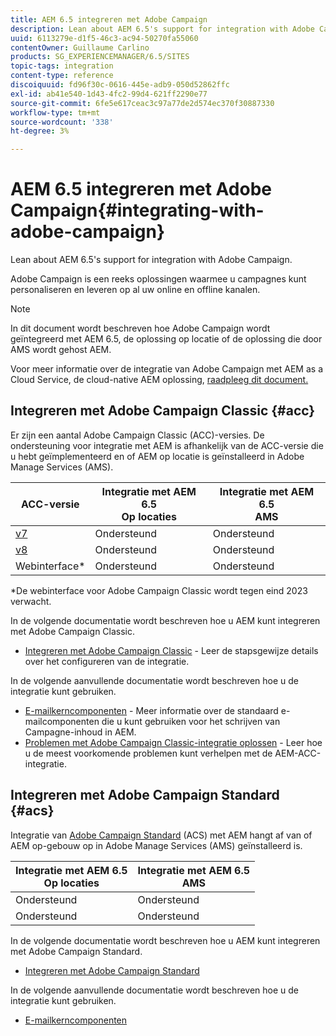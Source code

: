 ```yaml
---
title: AEM 6.5 integreren met Adobe Campaign
description: Lean about AEM 6.5's support for integration with Adobe Campaign.
uuid: 6113279e-d1f5-46c3-ac94-50270fa55060
contentOwner: Guillaume Carlino
products: SG_EXPERIENCEMANAGER/6.5/SITES
topic-tags: integration
content-type: reference
discoiquuid: fd96f30c-0616-445e-adb9-050d52862ffc
exl-id: ab41e540-1d43-4fc2-99d4-621ff2290e77
source-git-commit: 6fe5e617ceac3c97a77de2d574ec370f30887330
workflow-type: tm+mt
source-wordcount: '338'
ht-degree: 3%

---
```



# AEM 6.5 integreren met Adobe Campaign{#integrating-with-adobe-campaign}

Lean about AEM 6.5&#39;s support for integration with Adobe Campaign.

Adobe Campaign is een reeks oplossingen waarmee u campagnes kunt personaliseren en leveren op al uw online en offline kanalen.

>[!NOTE]
>
>In dit document wordt beschreven hoe Adobe Campaign wordt geïntegreerd met AEM 6.5, de oplossing op locatie of de oplossing die door AMS wordt gehost AEM.
>
>Voor meer informatie over de integratie van Adobe Campaign met AEM as a Cloud Service, de cloud-native AEM oplossing, [raadpleeg dit document.](https://experienceleague.adobe.com/docs/experience-manager-cloud-service/content/sites/integrations/campaign.html)

## Integreren met Adobe Campaign Classic {#acc}

Er zijn een aantal Adobe Campaign Classic (ACC)-versies. De ondersteuning voor integratie met AEM is afhankelijk van de ACC-versie die u hebt geïmplementeerd en of AEM op locatie is geïnstalleerd in Adobe Manage Services (AMS).

| ACC-versie | Integratie met AEM 6.5 <br>Op locaties | Integratie met AEM 6.5<br>AMS |
|---|---|---|
| [v7](https://experienceleague.adobe.com/docs/campaign-classic.html) | Ondersteund | Ondersteund |
| [v8](https://experienceleague.adobe.com/docs/campaign-v8.html) | Ondersteund | Ondersteund |
| Webinterface* | Ondersteund | Ondersteund |

*De webinterface voor Adobe Campaign Classic wordt tegen eind 2023 verwacht.

In de volgende documentatie wordt beschreven hoe u AEM kunt integreren met Adobe Campaign Classic.

* [Integreren met Adobe Campaign Classic](/help/sites-administering/campaignonpremise.md) - Leer de stapsgewijze details over het configureren van de integratie.

In de volgende aanvullende documentatie wordt beschreven hoe u de integratie kunt gebruiken.

* [E-mailkerncomponenten](https://experienceleague.adobe.com/docs/experience-manager-core-components/using/email/introduction.html) - Meer informatie over de standaard e-mailcomponenten die u kunt gebruiken voor het schrijven van Campagne-inhoud in AEM.
* [Problemen met Adobe Campaign Classic-integratie oplossen](/help/sites-administering/troubleshooting-campaignintegration.md) - Leer hoe u de meest voorkomende problemen kunt verhelpen met de AEM-ACC-integratie.

## Integreren met Adobe Campaign Standard {#acs}

Integratie van [Adobe Campaign Standard](https://experienceleague.adobe.com/docs/campaign-standard.html) (ACS) met AEM hangt af van of AEM op-gebouw op in Adobe Manage Services (AMS) geïnstalleerd is.

| Integratie met AEM 6.5 <br>Op locaties | Integratie met AEM 6.5<br>AMS |
|---|---|
| Ondersteund | Ondersteund |
| Ondersteund | Ondersteund |

In de volgende documentatie wordt beschreven hoe u AEM kunt integreren met Adobe Campaign Standard.

* [Integreren met Adobe Campaign Standard](/help/sites-administering/campaignstandard.md)

In de volgende aanvullende documentatie wordt beschreven hoe u de integratie kunt gebruiken.

* [E-mailkerncomponenten](https://experienceleague.adobe.com/docs/experience-manager-core-components/using/email/introduction.html)
